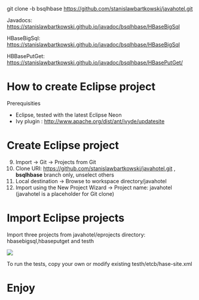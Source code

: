  git clone -b bsqlhbase https://github.com/stanislawbartkowski/javahotel.git

Javadocs: https://stanislawbartkowski.github.io/javadoc/bsqlhbase/HBaseBigSql

HBaseBigSql:  https://stanislawbartkowski.github.io/javadoc/bsqlhbase/HBaseBigSql

HBBasePutGet:  https://stanislawbartkowski.github.io/javadoc/bsqlhbase/HBasePutGet/

# How to create Eclipse project

Prerequisities
* Eclipse, tested with the latest Eclipse Neon
* Ivy plugin : http://www.apache.org/dist/ant/ivyde/updatesite

# Create Eclipse project
9. Import -> Git -> Projects from Git
9. Clone URI: https://github.com/stanislawbartkowski/javahotel.git , **bsqlhbase** branch only, unselect others
9. Local destination -> Browse to workspace directory/javahotel
9. Import using the New Project Wizard -> Project name: javahotel (javahotel is a placeholder for Git clone)

# Import Eclipse projects

Import three projects from javahotel/eprojects directory: hbasebigsql,hbaseputget and testh

![](https://github.com/stanislawbartkowski/javahotel/blob/bsqlhbase/wiki/Zrzut%20ekranu%20z%202016-11-23%2011:44:10.png)

To run the tests, copy your own or modify existing testh/etcb/hase-site.xml

# Enjoy

